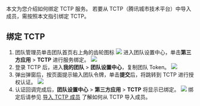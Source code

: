 本文为您介绍如何绑定 TCTP 服务。
若要从 TCTP（腾讯城市技术平台）中导入成员，需按照本文指引绑定 TCTP。

## 绑定 TCTP[](id:bind)
1.  团队管理员单击团队首页右上角的齿轮图标 <img src ="https://help-assets.codehub.cn/enterprise/20210928153255.png" style ="margin:0"> 进入团队设置中心，单击**第三方应用** > **TCTP** 进行服务绑定。
![](https://qcloudimg.tencent-cloud.cn/raw/b017c71c978e362d0e1c01b49b3ceb6d.png)
2.  登录 TCTP 后，进入**我的团队** > **团队设置中心**，复制团队 Token。
![](https://qcloudimg.tencent-cloud.cn/raw/b89ddd81ea396453d38af765625f19af.png)
3.  弹出弹窗后，按页面提示输入团队令牌，单击**提交**后，将跳转到 TCTP 进行授权认证。
![](https://qcloudimg.tencent-cloud.cn/raw/501656eff5b8838e28293bb9357ed28f.png)
4.  认证回调完成后，**团队设置中心** > **第三方应用** > **TCTP** 将显示已绑定。
![](https://qcloudimg.tencent-cloud.cn/raw/9b05433b17dca263f1c9169511bde9b2.png)
绑定后请参见 [导入 TCTP 成员](https://cloud.tencent.com/document/product/1113/73992) 了解如何从 TCTP 导入成员。
